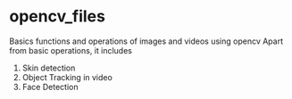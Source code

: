 # opencv_files

Basics functions and operations of images and videos using opencv
Apart from basic operations, it includes
1) Skin detection
2) Object Tracking in video
3) Face Detection


